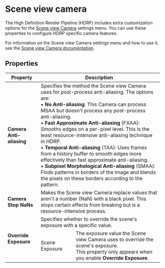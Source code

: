 # Scene view camera

The High Definition Render Pipeline (HDRP) includes extra customization options for the [Scene view Camera](https://docs.unity3d.com/Manual/SceneViewCamera.html) settings menu. You can use these properties to configure HDRP specific camera features.

For information on the Scene view Camera settings menu and how to use it, see the [Scene view Camera documentation](https://docs.unity3d.com/Manual/SceneViewCamera.html).

## Properties

<table>
<thead>
<tr>
<th colspan="1"><strong>Property</strong></th>
<th colspan="2"><strong>Description</strong></th>
</tr>
</thead>
<tbody>
<tr>
<td><strong>Camera Anti-aliasing</strong></td>
<td colspan="2">Specifies the method the Scene view Camera uses for post-process anti-aliasing. The options are:<br/>&#8226; <strong>No Anti-aliasing</strong>: This Camera can process MSAA but doesn't process any post-process anti-aliasing.<br/>&#8226; <strong>Fast Approximate Anti-aliasing</strong> (FXAA): Smooths edges on a per-pixel level. This is the least resource-intensive anti-aliasing technique in HDRP.<br/>&#8226; <strong>Temporal Anti-aliasing</strong> (TAA): Uses frames from a history buffer to smooth edges more effectively than fast approximate anti-aliasing.<br/>&#8226; <strong>Subpixel Morphological Anti-aliasing</strong> (SMAA): Finds patterns in borders of the image and blends the pixels on these borders according to the pattern.</td>
</tr>
<tr>
<td><strong>Camera Stop NaNs</strong></td>
<td colspan="2">Makes the Scene view Camera replace values that aren't a number (NaN) with a black pixel. This stops certain effects from breaking but is a resource-intensive process.</td>
</tr>
<tr>
<td rowspan="2"><strong>Override Exposure</strong></td>
<td colspan="2">Specifies whether to override the scene's exposure with a specific value.</td>
</tr>
<tr>
<td>Scene Exposure</td>
<td>The exposure value the Scene view Camera uses to override the scene's exposure.<br/>This property only appears when you enable <strong>Override Exposure</strong>.</td>
</tr>
</tbody>
</table>